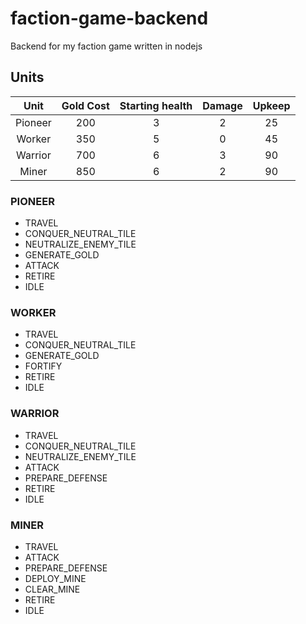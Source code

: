 # faction-game-backend
Backend for my faction game written in nodejs

## Units

| Unit | Gold Cost | Starting health | Damage | Upkeep |
| :----: | :---------: | :---------------: | :------: | :------: |
| Pioneer | 200 | 3 | 2 | 25 |
| Worker | 350 | 5 | 0 | 45 |
| Warrior | 700 | 6 | 3 | 90 |
| Miner | 850 | 6 | 2 | 90 |

### PIONEER
- TRAVEL
- CONQUER_NEUTRAL_TILE
- NEUTRALIZE_ENEMY_TILE
- GENERATE_GOLD
- ATTACK
- RETIRE
- IDLE

### WORKER
- TRAVEL
- CONQUER_NEUTRAL_TILE
- GENERATE_GOLD
- FORTIFY
- RETIRE
- IDLE

### WARRIOR
- TRAVEL
- CONQUER_NEUTRAL_TILE
- NEUTRALIZE_ENEMY_TILE
- ATTACK
- PREPARE_DEFENSE
- RETIRE
- IDLE

### MINER
- TRAVEL
- ATTACK
- PREPARE_DEFENSE
- DEPLOY_MINE
- CLEAR_MINE
- RETIRE
- IDLE
